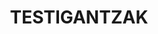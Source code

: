 ---
title : "TESTIGANTZAK"
testimonial_slider:
# slider item loop
- name : "Egoi Apezetxea Gabari"
  image : "images/clients/egoi.jpeg"
  # designation : "CEO, RANDOM COMPANY"
  content : "Txiki-txikitatik bateria gustatu izan zait eta 2 urterekin Olentzerok nire lehenengo bateria ekarri zidan. 5 urte nituela Igorrekin jotzen ikasteko aukera izan nuen eta Martillo-txikin hasi nintzen. Igor oso jatorra da eta berarekin asko ikasi dut! Martillo-txikin oso pozik sentitzen naiz!"
            
# slider item loop
- name : "Manik Osinaga Zabaleta"
  image : "images/clients/manik.jpeg"
  # designation : "CEO, RANDOM COMPANY"
  content : "Urtero ikasle bakoitzak abesti bat aukeratzen dugu eta Igorrek gure mailan eta gure erritmora erakusten digu modu gogorrean, dibertigarrian eta batzuetan astunean, baina Igorrek eramangarriago egiten digula uste dut."
            
# slider item loop
- name : "Jon Atxa"
  image : "images/clients/jon2.jpg"
  # designation : "CEO, RANDOM COMPANY"
  content : "Igor baterijole izugarria eta irakasle bokazional bikaina da. Arreta handia jartzen du eta bere pazientzia maila ez du parekorik. Igorrengana joan nintzen baterijole autodidakta gisa, aspaldi aurrera egiteari uzten ez zidaten ohitura txarrez eta teknika okerrez josita."

  # slider item loop
- name : "Saioa Ariz Güemes"
  image : "images/clients/saioa.jpeg"
  # designation : "CEO, RANDOM COMPANY"
  content : "Igorrekin asko ikasi dut, ongi irakasten du, pazientzia asko dauka eta interesa jartzen du. Herri askotako jendea gaude eta lagunak egiten ditugu kontzertu edo batukaden bidez, oso dibertigarria da."

# custom style
custom_class: "" 
custom_attributes: "" 
custom_css: ""
---